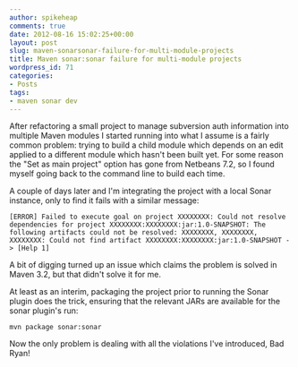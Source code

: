 ```yaml
---
author: spikeheap
comments: true
date: 2012-08-16 15:02:25+00:00
layout: post
slug: maven-sonarsonar-failure-for-multi-module-projects
title: Maven sonar:sonar failure for multi-module projects
wordpress_id: 71
categories:
- Posts
tags:
- maven sonar dev
---
```


After refactoring a small project to manage subversion auth information into multiple Maven modules I started running into what I assume is a fairly common problem: trying to build a child module which depends on an edit applied to a different module which hasn't been built yet. For some reason the "Set as main project" option has gone from Netbeans 7.2, so I found myself going back to the command line to build each time.

A couple of days later and I'm integrating the project with a local Sonar instance, only to find it fails with a similar message: 

```
[ERROR] Failed to execute goal on project XXXXXXXX: Could not resolve dependencies for project XXXXXXXX:XXXXXXXX:jar:1.0-SNAPSHOT: The following artifacts could not be resolved: XXXXXXXX, XXXXXXXX, XXXXXXXX: Could not find artifact XXXXXXXX:XXXXXXXX:jar:1.0-SNAPSHOT -> [Help 1]
```

A bit of digging turned up an issue which claims the problem is solved in Maven 3.2, but that didn't solve it for me. 

At least as an interim, packaging the project prior to running the Sonar plugin does the trick, ensuring that the relevant JARs are available for the sonar plugin's run:

```
mvn package sonar:sonar
```

Now the only problem is dealing with all the violations I've introduced, Bad Ryan!

